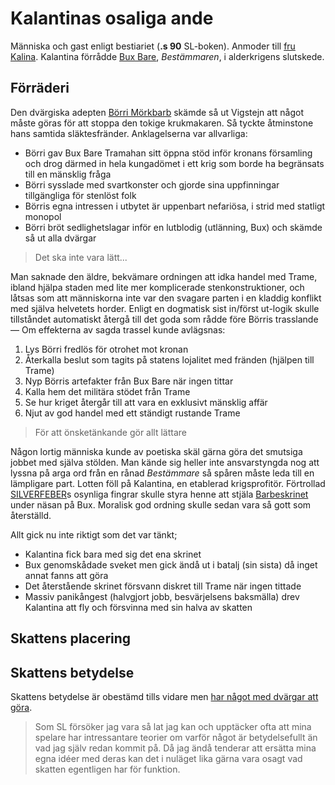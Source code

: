 <title>Kalantinas osaliga ande - Gravsådd</title>

# Kalantinas osaliga ande

Människa och gast enligt bestiariet (**.s 90** SL-boken). Anmoder till [fru Kalina](fru_kalina.html). Kalantina förrådde [Bux Bare](gravröset.html#bux-bare-tramahan), *Bestämmaren*, i alderkrigens slutskede.

## Förräderi

Den dvärgiska adepten [Börri Mörkbarb](börri_skröjare.html) skämde så ut Vigstejn att något måste göras för att stoppa den tokige krukmakaren. Så tyckte åtminstone hans samtida släktesfränder. Anklagelserna var allvarliga:

* Börri gav Bux Bare Tramahan sitt öppna stöd inför kronans församling och drog därmed in hela kungadömet i ett krig som borde ha begränsats till en mänsklig fråga
* Börri sysslade med svartkonster och gjorde sina uppfinningar tillgängliga för stenlöst folk
* Börris egna intressen i utbytet är uppenbart nefariösa, i strid med statligt monopol
* Börri bröt sedlighetslagar inför en lutblodig (utlänning, Bux) och skämde så ut alla dvärgar

> Det ska inte vara lätt...

Man saknade den äldre, bekvämare ordningen att idka handel med Trame, ibland hjälpa staden med lite mer komplicerade stenkonstruktioner, och låtsas som att människorna inte var den svagare parten i en kladdig konflikt med själva helvetets horder. Enligt en dogmatisk sist in/först ut-logik skulle tillståndet automatiskt återgå till det goda som rådde före Börris trasslande — Om effekterna av sagda trassel kunde avlägsnas:

1. Lys Börri fredlös för otrohet mot kronan
2. Återkalla beslut som tagits på statens lojalitet med fränden (hjälpen till Trame)
3. Nyp Börris artefakter från Bux Bare när ingen tittar
4. Kalla hem det militära stödet från Trame
5. Se hur kriget återgår till att vara en exklusivt mänsklig affär
6. Njut av god handel med ett ständigt rustande Trame

> För att önsketänkande gör allt lättare

Någon lortig människa kunde av poetiska skäl gärna göra det smutsiga jobbet med själva stölden. Man kände sig heller inte ansvarstyngda nog att lyssna på arga ord från en rånad *Bestämmare* så spåren måste leda till en lämpligare part. Lotten föll på Kalantina, en etablerad krigsprofitör. Förtrollad [SILVERFEBER](husregler.html#silverfeber)s osynliga fingrar skulle styra henne att stjäla [Barbeskrinet](börri_skröjare.html#barbeskrinet) under näsan på Bux. Moralisk god ordning skulle sedan vara så gott som återställd.

Allt gick nu inte riktigt som det var tänkt;

* Kalantina fick bara med sig det ena skrinet
* Bux genomskådade sveket men gick ändå ut i batalj (sin sista) då inget annat fanns att göra
* Det återstående skrinet försvann diskret till Trame när ingen tittade
* Massiv panikångest (halvgjort jobb, besvärjelsens baksmälla) drev Kalantina att fly och försvinna med sin halva av skatten

## Skattens placering





## Skattens betydelse

Skattens betydelse är obestämd tills vidare men [har något med dvärgar att göra](kung_göff.html#garin-raffir).

> Som SL försöker jag vara så lat jag kan och upptäcker ofta att mina spelare har intressantare teorier om varför något är betydelsefullt än vad jag själv redan kommit på. Då jag ändå tenderar att ersätta mina egna idéer med deras kan det i nuläget lika gärna vara osagt vad skatten egentligen har för funktion.

